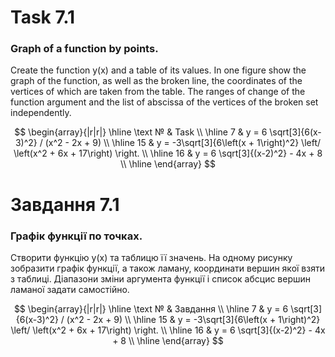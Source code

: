# Task 7.1

### Graph of a function by points.

Create the function y(x)
and a table of its values. In one figure
show the graph of the function, as well as the broken line, the coordinates of the vertices of which are taken from the
table. The ranges of change of the function argument and the list of abscissa of the vertices of the broken
set independently.

$$
\begin{array}{|r|r|}
\hline
\text № & Task \\
\hline
7 &
y = 6 \sqrt[3]{6(x-3)^2} / (x^2 - 2x + 9)
\\
\hline
15 &
y = -3\sqrt[3]{6\left(x + 1\right)^2} \left/ \left(x^2 + 6x + 17\right) \right.
\\
\hline
16 &
y = 6 \sqrt[3]{(x-2)^2} - 4x + 8
\\
\hline
\end{array}
$$

# Завдання 7.1

### Графік функції по точках.

Створити функцію y(x)
та таблицю її значень. На одному рисунку
зобразити графік функції, а також ламану, координати вершин якої взяти з
таблиці. Діапазони зміни аргумента функції і список абсцис вершин ламаної
задати самостійно.

$$
\begin{array}{|r|r|}
\hline
\text № & Завдання \\
\hline
7 &
y = 6 \sqrt[3]{6(x-3)^2} / (x^2 - 2x + 9)
\\
\hline
15 &
y = -3\sqrt[3]{6\left(x + 1\right)^2} \left/ \left(x^2 + 6x + 17\right) \right.
\\
\hline
16 &
y = 6 \sqrt[3]{(x-2)^2} - 4x + 8
\\
\hline
\end{array}
$$
